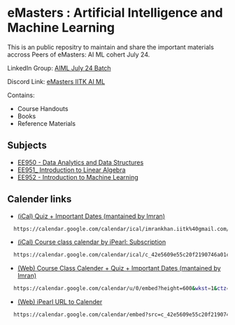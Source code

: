 
# eMasters : Artificial Intelligence and Machine Learning

This is an public repositry to maintain and share the important materials accross Peers of eMasters: AI ML cohert July 24. 

LinkedIn Group: [AIML July 24 Batch](https://www.linkedin.com/groups/14470387/)

Discord Link: [eMasters IITK AI ML](https://discord.gg/RE782JHs)

Contains:
- Course Handouts
- Books
- Reference Materials
  
## Subjects

 - [EE950 - Data Analytics and Data Structures](https://github.com/mimran-khan/eMasters-in-AI-ML_IITK/tree/main/EE950%20-%20Data%20Analytics%20and%20Data%20Structures)
 - [EE951_ Introduction to Linear Algebra](https://github.com/mimran-khan/eMasters-in-AI-ML_IITK/tree/main/EE951_%20Introduction%20to%20Linear%20Algebra)
 - [EE952 - Introduction to Machine Learning](https://github.com/mimran-khan/eMasters-in-AI-ML_IITK/tree/main/EE952%20-%20Introduction%20to%20Machine%20Learning)

## Calender links
- [(iCal) Quiz + Important Dates (mantained by Imran)](https://calendar.google.com/calendar/ical/imrankhan.iitk%40gmail.com/public/basic.ics)
```bash
  https://calendar.google.com/calendar/ical/imrankhan.iitk%40gmail.com/public/basic.ics
```

- [(iCal) Course class calendar by iPearl: Subscription](https://calendar.google.com/calendar/ical/c_42e5609e55c20f2190746a01c00932d9d60e08253c9f7ab9ff1b75fe25c393d5%40group.calendar.google.com/public/basic.ics)
```bash
  https://calendar.google.com/calendar/ical/c_42e5609e55c20f2190746a01c00932d9d60e08253c9f7ab9ff1b75fe25c393d5%40group.calendar.google.com/public/basic.ics
```

- [(Web) Course Class Calender + Quiz + Important Dates (mantained by Imran)](https://calendar.google.com/calendar/u/0/embed?height=600&wkst=1&ctz=Asia/Kolkata&bgcolor=%23ffffff&title=eMasters:+Quiz+and+classes&src=aW1yYW5raGFuLmlpdGtAZ21haWwuY29t&src=Y180MmU1NjA5ZTU1YzIwZjIxOTA3NDZhMDFjMDA5MzJkOWQ2MGUwODI1M2M5ZjdhYjlmZjFiNzVmZTI1YzM5M2Q1QGdyb3VwLmNhbGVuZGFyLmdvb2dsZS5jb20&color=%23039BE5&color=%23009688)
```bash
  https://calendar.google.com/calendar/u/0/embed?height=600&wkst=1&ctz=Asia/Kolkata&bgcolor=%23ffffff&title=eMasters:+Quiz+and+classes&src=aW1yYW5raGFuLmlpdGtAZ21haWwuY29t&src=Y180MmU1NjA5ZTU1YzIwZjIxOTA3NDZhMDFjMDA5MzJkOWQ2MGUwODI1M2M5ZjdhYjlmZjFiNzVmZTI1YzM5M2Q1QGdyb3VwLmNhbGVuZGFyLmdvb2dsZS5jb20&color=%23039BE5&color=%23009688
```

- [(Web) iPearl URL to Calender](https://calendar.google.com/calendar/embed?src=c_42e5609e55c20f2190746a01c00932d9d60e08253c9f7ab9ff1b75fe25c393d5%40group.calendar.google.com&ctz=Asia%2FKolkata)
```bash
  https://calendar.google.com/calendar/embed?src=c_42e5609e55c20f2190746a01c00932d9d60e08253c9f7ab9ff1b75fe25c393d5%40group.calendar.google.com&ctz=Asia%2FKolkata
```
